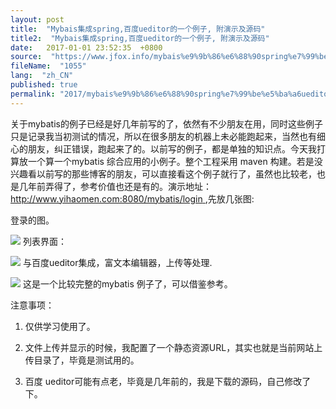 ```yaml
---
layout: post
title:  "Mybais集成spring,百度ueditor的一个例子, 附演示及源码"
title2:  "Mybais集成spring,百度ueditor的一个例子, 附演示及源码"
date:   2017-01-01 23:52:35  +0800
source:  "https://www.jfox.info/mybais%e9%9b%86%e6%88%90spring%e7%99%be%e5%ba%a6ueditor%e7%9a%84%e4%b8%80%e4%b8%aa%e4%be%8b%e5%ad%90%e9%99%84%e6%bc%94%e7%a4%ba%e5%8f%8a%e6%ba%90%e7%a0%81.html"
fileName:  "1055"
lang:  "zh_CN"
published: true
permalink: "2017/mybais%e9%9b%86%e6%88%90spring%e7%99%be%e5%ba%a6ueditor%e7%9a%84%e4%b8%80%e4%b8%aa%e4%be%8b%e5%ad%90%e9%99%84%e6%bc%94%e7%a4%ba%e5%8f%8a%e6%ba%90%e7%a0%81.html"
---
```


关于mybatis的例子已经是好几年前写的了，依然有不少朋友在用，同时这些例子只是记录我当初测试的情况，所以在很多朋友的机器上未必能跑起来，当然也有细心的朋友，纠正错误，跑起来了的。以前写的例子，都是单独的知识点。今天我打算放一个算一个mybatis 综合应用的小例子。整个工程采用 maven 构建。若是没兴趣看以前写的那些博客的朋友，可以直接看这个例子就行了，虽然也比较老，也是几年前弄得了，参考价值也还是有的。演示地址： 
[ http://www.yihaomen.com:8080/mybatis/login ](https://www.jfox.info/go.php?url=http://www.yihaomen.com:8080/mybatis/login)
 ,先放几张图: 

 登录的图。 

![](09734f1.png)
 列表界面： 

![](e3e9220.png)
 与百度ueditor集成，富文本编辑器，上传等处理. 

![](c502d85.png)
 这是一个比较完整的mybatis 例子了，可以借鉴参考。 

 注意事项： 

 1. 仅供学习使用了。 

 2. 文件上传并显示的时候，我配置了一个静态资源URL，其实也就是当前网站上传目录了，毕竟是测试用的。 

 3. 百度 ueditor可能有点老，毕竟是几年前的，我是下载的源码，自己修改了下。
